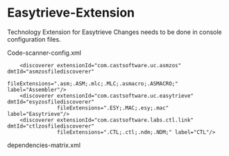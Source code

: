 # Easytrieve-Extension

Technology Extension for Easytrieve
Changes needs to be done in console configuration files.

Code-scanner-config.xml

        <discoverer extensionId="com.castsoftware.uc.asmzos" dmtId="asmzosfilediscoverer"
                    fileExtensions=".asm;.ASM;.mlc;.MLC;.asmacro;.ASMACRO;" label="Assembler"/>
        <discoverer extensionId="com.castsoftware.uc.easytrieve" dmtId="esyzosfilediscoverer"
                    fileExtensions=".ESY;.MAC;.esy;.mac" label="Easytrieve"/>
        <discoverer extensionId="com.castsoftware.labs.ctl.link" dmtId="ctlzosfilediscoverer"
                    fileExtensions=".CTL;.ctl;.ndm;.NDM;" label="CTL"/>


dependencies-matrix.xml
   <technology symbol="Assembler" type="language">
        <allow symbol="SQL"/>
    </technology>
    <technology symbol="CTL" type="language">
        <allow symbol="SQL"/>
    </technology>
    <technology symbol="Easytrieve" type="language">
        <allow symbol="SQL"/>
    </technology>
